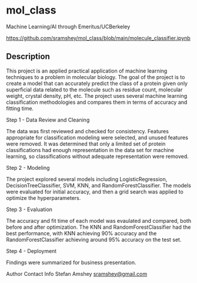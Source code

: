 # mol_class
Machine Learning/AI through Emeritus/UCBerkeley

https://github.com/sramshey/mol_class/blob/main/molecule_classifier.ipynb

## Description

This project is an applied practical application of machine learning techniques
to a problem in molecular biology. The goal of the project is to create a model
that can accurately predict the class of a protein given only superficial data
related to the molecule such as residue count, molecular weight, crystal density,
pH, etc. The project uses several machine learning classification methodologies
and compares them in terms of accuracy and fitting time.

Step 1 - Data Review and Cleaning

The data was first reviewed and checked for consistency. Features appropriate for
classification modeling were selected, and unused features were removed. It was
determined that only a limited set of protein classifications had enough
representation in the data set for machine learning, so classifications without
adequate representation were removed.

Step 2 - Modeling

The project explored several models including LogisticRegression, DecisionTreeClassifier,
SVM, KNN, and RandomForestClassifier. The models were evaluated for initial accuracy, and
then a grid search was applied to optimize the hyperparameters.

Step 3 - Evaluation

The accuracy and fit time of each model was evaulated and compared, both before
and after optimization. The KNN and RandomForestClassifier had the best
performance, with KNN achieving 90% accuracy and the RandomForestClassifier achieving
around 95% accuracy on the test set.

Step 4 - Deployment

Findings were summarized for business presentation.

Author Contact Info Stefan Amshey sramshey@gmail.com
